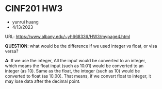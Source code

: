 # CINF201 HW3

- yunrui huang
- 4/13/2023



URL: https://www.albany.edu/~yh668336/HW3/mypage4.html



**QUESTION**: what would be the difference if we used integer vs float, or visa versa?



**A**: If we use the integer, All the input would be converted to an integer, which means the float input (such as 10.01) would be converted to an integer (as 10). Same as the float, the integer (such as 10) would be converted to float (as 10.00). That means, if we convert float to integer, it may lose data after the decimal point.